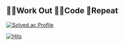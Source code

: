 ## 💪🏼Work Out  👨‍💻Code  🔁Repeat

[![Solved.ac Profile](http://mazassumnida.wtf/api/v2/generate_badge?boj=jht0717)](https://solved.ac/jht0717/)

[![Hits](https://hits.seeyoufarm.com/api/count/incr/badge.svg?url=https%3A%2F%2Fgithub.com%2FHyuntae-Jeong&count_bg=%23B5F4F8&title_bg=%23CDE0C3&icon=&icon_color=%23E7E7E7&title=hits&edge_flat=false)](https://hits.seeyoufarm.com)




<!--
**Hyuntae-Jeong/Hyuntae-Jeong** is a ✨ _special_ ✨ repository because its `README.md` (this file) appears on your GitHub profile.

Here are some ideas to get you started:

- 🔭 I’m currently working on ...
- 🌱 I’m currently learning ...
- 👯 I’m looking to collaborate on ...
- 🤔 I’m looking for help with ...
- 💬 Ask me about ...
- 📫 How to reach me: ...
- 😄 Pronouns: ...
- ⚡ Fun fact: ...
-->
